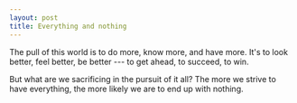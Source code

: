 ```yaml
---
layout: post
title: Everything and nothing
---
```


The pull of this world is to do more, know more, and have more. It's to look better, feel better, be better --- to get ahead, to succeed, to win.

But what are we sacrificing in the pursuit of it all? The more we strive to have everything, the more likely we are to end up with nothing.
